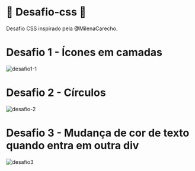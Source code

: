 # 🚀 Desafio-css 🚀
 Desafio CSS  inspirado pela @MilenaCarecho.
 
 # Desafio 1 - Ícones em camadas
 ![desafio1-1](https://user-images.githubusercontent.com/54823595/95658771-47087780-0af3-11eb-9c64-62663f360ef7.gif)
 # Desafio 2 - Círculos
 ![desafio-2](https://user-images.githubusercontent.com/54823595/95643838-37077e00-0a88-11eb-9e15-fcb140a99605.gif)
 # Desafio 3 - Mudança de cor de texto quando entra em outra div
 ![desafio3](https://user-images.githubusercontent.com/54823595/95658482-132c5280-0af1-11eb-816c-d5975c90eab0.gif)



